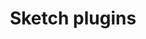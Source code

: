 ---
id: sketch-plugins
title: Sketch plugins
description: The best plugins to supercharge your designs
icon: 
layout: resource-listing
---